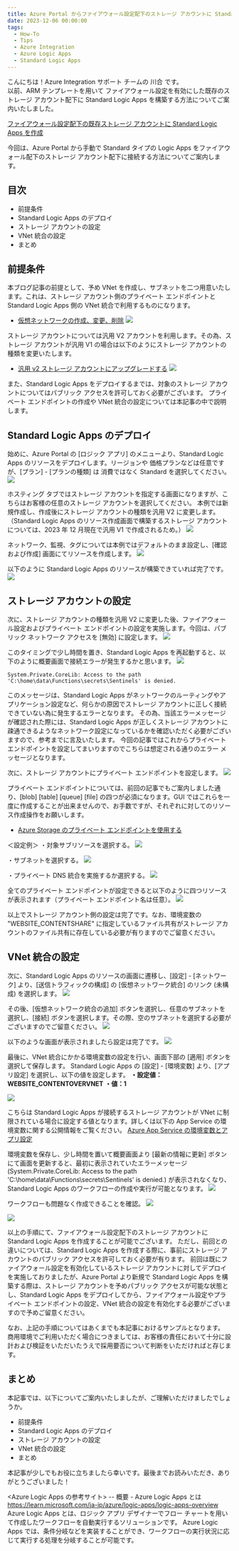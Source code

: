 ```yaml
---
title: Azure Portal からファイアウォール設定配下のストレージ アカウントに Standard Logic Apps を作成する方法
date: 2023-12-06 00:00:00
tags:
  - How-To
  - Tips
  - Azure Integration
  - Azure Logic Apps 
  - Standard Logic Apps
---
```


こんにちは！Azure Integration サポート チームの 川合 です。  
以前、ARM テンプレートを用いて ファイアウォール設定を有効にした既存のストレージ アカウント配下に Standard Logic Apps を構築する方法についてご案内いたしました。

[ファイアウォール設定配下の既存ストレージ アカウントに Standard Logic Apps を作成](https://jpazinteg.github.io/blog/LogicApps/SecBlobStandardLA/)

今回は、Azure Portal から手動で Standard タイプの Logic Apps をファイアウォール配下のストレージ アカウント配下に接続する方法についてご案内します。

<!-- more -->

## 目次
- 前提条件
- Standard Logic Apps のデプロイ
- ストレージ アカウントの設定
- VNet 統合の設定
- まとめ

## 前提条件
本ブログ記事の前提として、予め VNet を作成し、サブネットを二つ用意いたします。これは、ストレージ アカウント側のプライベート エンドポイントと Standard Logic Apps 側の VNet 統合で利用するものになります。
- [仮想ネットワークの作成、変更、削除](https://learn.microsoft.com/ja-jp/azure/virtual-network/manage-virtual-network)
![](./SecBlobStandardLAPortal/image001.png) 

ストレージ アカウントについては汎用 V2 アカウントを利用します。その為、ストレージ アカウントが汎用 V1 の場合は以下のようにストレージ アカウントの種類を変更いたします。
- [汎用 v2 ストレージ アカウントにアップグレードする](https://learn.microsoft.com/ja-jp/azure/storage/common/storage-account-upgrade?tabs=azure-portal)
![](./SecBlobStandardLAPortal/image002.png) 

また、Standard Logic Apps をデプロイするまでは、対象のストレージ アカウントについてはパブリック アクセスを許可しておく必要がございます。
プライベート エンドポイントの作成や VNet 統合の設定については本記事の中で説明します。

## Standard Logic Apps のデプロイ
始めに、Azure Portal の [ロジック アプリ] のメニューより、Standard Logic Apps のリソースをデプロイします。リージョンや 価格プランなどは任意ですが、[プラン] - [プランの種類] は 消費ではなく Standard を選択してください。
![](./SecBlobStandardLAPortal/image003.png) 

ホスティング タブではストレージ アカウントを指定する画面になりますが、こちらはお客様の任意のストレージ アカウントを選択してください。
本例では新規作成し、作成後にストレージ アカウントの種類を汎用 V2 に変更します。（Standard Logic Apps のリソース作成画面で構築するストレージ アカウントについては、2023 年 12 月現在で汎用 V1 で作成されるため。）
![](./SecBlobStandardLAPortal/image004.png) 

ネットワーク、監視、タグについては本例ではデフォルトのまま設定し、[確認および作成] 画面にてリソースを作成します。
![](./SecBlobStandardLAPortal/image005.png) 


以下のように Standard Logic Apps のリソースが構築できていれば完了です。
![](./SecBlobStandardLAPortal/image006.png) 

## ストレージ アカウントの設定
次に、ストレージ アカウントの種類を汎用 V2 に変更した後、ファイアウォール設定およびプライベート エンドポイントの設定を実施します。今回は、パブリック ネットワーク アクセスを [無効] に設定します。
![](./SecBlobStandardLAPortal/image007.png) 

このタイミングで少し時間を置き、Standard Logic Apps を再起動すると、以下のように概要画面で接続エラーが発生するかと思います。
![](./SecBlobStandardLAPortal/image008.png) 

```System.Private.CoreLib: Access to the path 'C:\home\data\Functions\secrets\Sentinels' is denied.```

このメッセージは、Standard Logic Apps がネットワークのルーティングやアプリケーション設定など、何らかの原因でストレージ アカウントに正しく接続できていない為に発生するエラーとなります。
その為、当該エラーメッセージが確認された際には、Standard Logic Apps が正しくストレージ アカウントに疎通できるようなネットワーク設定になっているかを確認いただく必要がございますので、参考までに言及いたします。
今回の記事ではこれからプライベート エンドポイントを設定してまいりますのでこちらは想定される通りのエラー メッセージとなります。

次に、ストレージ アカウントにプライベート エンドポイントを設定します。
![](./SecBlobStandardLAPortal/image009.png) 

プライベート エンドポイントについては、前回の記事でもご案内しました通り、[blob] [table] [queue] [file] の四つが必須になります。GUI ではこれらを一度に作成することが出来ませんので、お手数ですが、それぞれに対してのリソース作成操作をお願いします。
- [Azure Storage のプライベート エンドポイントを使用する](https://learn.microsoft.com/ja-jp/azure/storage/common/storage-private-endpoints)

＜設定例＞
・対象サブリソースを選択する。
![](./SecBlobStandardLAPortal/image010.png)

・サブネットを選択する。
![](./SecBlobStandardLAPortal/image011.png)

・プライベート DNS 統合を実施するか選択する。
![](./SecBlobStandardLAPortal/image012.png)

全てのプライベート エンドポイントが設定できると以下のように四つリソースが表示されます（プライベート エンドポイント名は任意）。
![](./SecBlobStandardLAPortal/image013.png)

以上でストレージ アカウント側の設定は完了です。なお、環境変数の "WEBSITE_CONTENTSHARE" に指定しているファイル共有がストレージ アカウントのファイル共有に存在している必要が有りますのでご留意ください。

##  VNet 統合の設定
次に、Standard Logic Apps のリソースの画面に遷移し、[設定] - [ネットワーク] より、[送信トラフィックの構成] の [仮想ネットワーク統合] のリンク (未構成) を選択します。
![](./SecBlobStandardLAPortal/image014.png)

その後、[仮想ネットワーク統合の追加] ボタンを選択し、任意のサブネットを選択し、[接続] ボタンを選択します。その際、空のサブネットを選択する必要がございますのでご留意ください。
![](./SecBlobStandardLAPortal/image015.png)

以下のような画面が表示されましたら設定は完了です。
![](./SecBlobStandardLAPortal/image016.png)

最後に、VNet 統合にかかる環境変数の設定を行い、画面下部の [適用] ボタンを選択して保存します。
Standard Logic Apps の [設定] - [環境変数] より、[アプリ設定] を選択し、以下の値を設定します。
**・設定値：WEBSITE_CONTENTOVERVNET**
**・値：1**

![](./SecBlobStandardLAPortal/image017.png)

こちらは Standard Logic Apps が接続するストレージ アカウントが VNet に制限されている場合に設定する値となります。詳しくは以下の App Service の環境変数に関する公開情報をご覧ください。
[Azure App Service の環境変数とアプリ設定](https://learn.microsoft.com/ja-jp/azure/app-service/reference-app-settings?tabs=kudu%2Cdotnet#networking)

環境変数を保存し、少し時間を置いて概要画面より [最新の情報に更新] ボタンにて画面を更新すると、最初に表示されていたエラーメッセージ (System.Private.CoreLib: Access to the path 'C:\home\data\Functions\secrets\Sentinels' is denied.) が表示されなくなり、Standard Logic Apps のワークフローの作成や実行が可能となります。
![](./SecBlobStandardLAPortal/image018.png)

ワークフローも問題なく作成できることを確認。
![](./SecBlobStandardLAPortal/image019.png)

![](./SecBlobStandardLAPortal/image020.png)

以上の手順にて、ファイアウォール設定配下のストレージ アカウントに Standard Logic Apps を作成することが可能でございます。
ただし、前回との違いについては、Standard Logic Apps を作成する際に、事前にストレージ アカウントのパブリック アクセスを許可しておく必要が有ります。
前回は既にファイアウォール設定を有効化しているストレージ アカウントに対してデプロイを実施しておりましたが、Azure Portal より新規で Standard Logic Apps を構築する際は、ストレージ アカウントを予めパブリック アクセスが可能な状態とし、Standard Logic Apps をデプロイしてから、ファイアウォール設定やプライベート エンドポイントの設定、VNet 統合の設定を有効化する必要がございますので予めご留意ください。

なお、上記の手順についてはあくまでも本記事におけるサンプルとなります。
商用環境でご利用いただく場合につきましては、お客様の責任において十分に設計および検証をいただいたうえで採用要否について判断をいただければと存じます。

## まとめ
本記事では、以下についてご案内いたしましたが、ご理解いただけましたでしょうか。
- 前提条件
- Standard Logic Apps のデプロイ
- ストレージ アカウントの設定
- VNet 統合の設定
- まとめ

本記事が少しでもお役に立ちましたら幸いです。最後までお読みいただき、ありがとうございました！

<Azure Logic Apps の参考サイト>
-- 概要 - Azure Logic Apps とは
https://learn.microsoft.com/ja-jp/azure/logic-apps/logic-apps-overview
Azure Logic Apps とは、ロジック アプリ デザイナーでフロー チャートを用いて作成したワークフローを自動実行するソリューションです。
Azure Logic Apps では、条件分岐などを実装することができ、ワークフローの実行状況に応じて実行する処理を分岐することが可能です。

